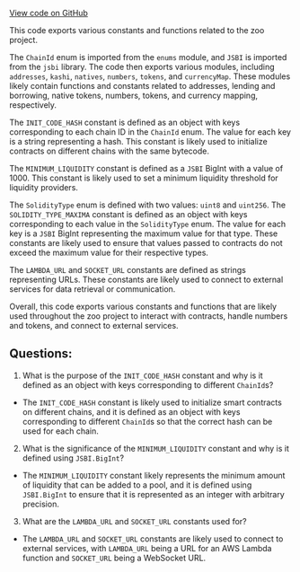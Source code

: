 [View code on GitHub](zoo-labs/zoo/blob/master/zdk/src/constants/index.ts)

This code exports various constants and functions related to the zoo project. 

The `ChainId` enum is imported from the `enums` module, and `JSBI` is imported from the `jsbi` library. The code then exports various modules, including `addresses`, `kashi`, `natives`, `numbers`, `tokens`, and `currencyMap`. These modules likely contain functions and constants related to addresses, lending and borrowing, native tokens, numbers, tokens, and currency mapping, respectively.

The `INIT_CODE_HASH` constant is defined as an object with keys corresponding to each chain ID in the `ChainId` enum. The value for each key is a string representing a hash. This constant is likely used to initialize contracts on different chains with the same bytecode.

The `MINIMUM_LIQUIDITY` constant is defined as a `JSBI` BigInt with a value of 1000. This constant is likely used to set a minimum liquidity threshold for liquidity providers.

The `SolidityType` enum is defined with two values: `uint8` and `uint256`. The `SOLIDITY_TYPE_MAXIMA` constant is defined as an object with keys corresponding to each value in the `SolidityType` enum. The value for each key is a `JSBI` BigInt representing the maximum value for that type. These constants are likely used to ensure that values passed to contracts do not exceed the maximum value for their respective types.

The `LAMBDA_URL` and `SOCKET_URL` constants are defined as strings representing URLs. These constants are likely used to connect to external services for data retrieval or communication.

Overall, this code exports various constants and functions that are likely used throughout the zoo project to interact with contracts, handle numbers and tokens, and connect to external services.
## Questions: 
 1. What is the purpose of the `INIT_CODE_HASH` constant and why is it defined as an object with keys corresponding to different `ChainId`s?
- The `INIT_CODE_HASH` constant is likely used to initialize smart contracts on different chains, and it is defined as an object with keys corresponding to different `ChainId`s so that the correct hash can be used for each chain.
2. What is the significance of the `MINIMUM_LIQUIDITY` constant and why is it defined using `JSBI.BigInt`?
- The `MINIMUM_LIQUIDITY` constant likely represents the minimum amount of liquidity that can be added to a pool, and it is defined using `JSBI.BigInt` to ensure that it is represented as an integer with arbitrary precision.
3. What are the `LAMBDA_URL` and `SOCKET_URL` constants used for?
- The `LAMBDA_URL` and `SOCKET_URL` constants are likely used to connect to external services, with `LAMBDA_URL` being a URL for an AWS Lambda function and `SOCKET_URL` being a WebSocket URL.